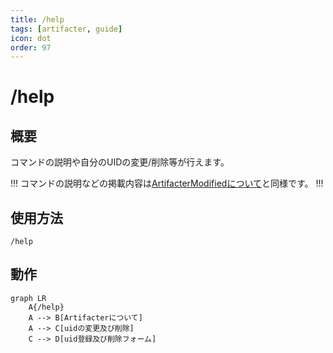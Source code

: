 ```yaml
---
title: /help
tags: [artifacter, guide]
icon: dot
order: 97
---
```


# /help
## 概要
コマンドの説明や自分のUIDの変更/削除等が行えます。

!!!
コマンドの説明などの掲載内容は[ArtifacterModifiedについて](about.md)と同様です。
!!!

## 使用方法
```
/help
```

## 動作
```mermaid
graph LR
    A{/help}
    A --> B[Artifacterについて]
    A --> C[uidの変更及び削除]
    C --> D[uid登録及び削除フォーム]
```